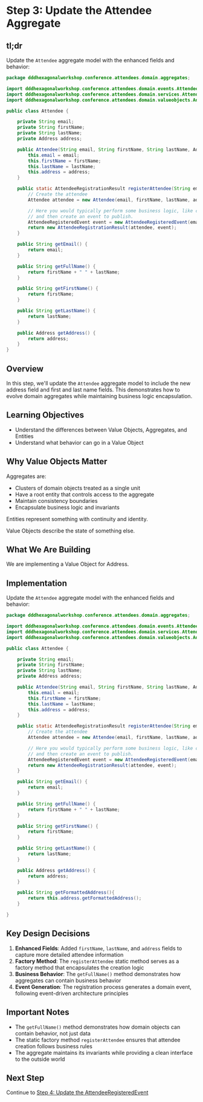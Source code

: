 # Step 3: Update the Attendee Aggregate

## tl;dr

Update the `Attendee` aggregate model with the enhanced fields and behavior:

```java
package dddhexagonalworkshop.conference.attendees.domain.aggregates;

import dddhexagonalworkshop.conference.attendees.domain.events.AttendeeRegisteredEvent;
import dddhexagonalworkshop.conference.attendees.domain.services.AttendeeRegistrationResult;
import dddhexagonalworkshop.conference.attendees.domain.valueobjects.Address;

public class Attendee {

    private String email;
    private String firstName;
    private String lastName;
    private Address address;

    public Attendee(String email, String firstName, String lastName, Address address) {
        this.email = email;
        this.firstName = firstName;
        this.lastName = lastName;
        this.address = address;
    }

    public static AttendeeRegistrationResult registerAttendee(String email, String firstName, String lastName, Address address) {
        // Create the attendee
        Attendee attendee = new Attendee(email, firstName, lastName, address);

        // Here you would typically perform some business logic, like checking if the attendee already exists
        // and then create an event to publish.
        AttendeeRegisteredEvent event = new AttendeeRegisteredEvent(email, attendee.getFullName());
        return new AttendeeRegistrationResult(attendee, event);
    }

    public String getEmail() {
        return email;
    }

    public String getFullName() {
        return firstName + " " + lastName;
    }

    public String getFirstName() {
        return firstName;
    }

    public String getLastName() {
        return lastName;
    }

    public Address getAddress() {
        return address;
    }
}
```


## Overview

In this step, we'll update the `Attendee` aggregate model to include the new address field and first and last name fields. This demonstrates how to evolve domain aggregates while maintaining business logic encapsulation.

## Learning Objectives

- Understand the differences between Value Objects, Aggregates, and Entities
- Understand what behavior can go in a Value Object

## Why Value Objects Matter

Aggregates are:

- Clusters of domain objects treated as a single unit
- Have a root entity that controls access to the aggregate
- Maintain consistency boundaries
- Encapsulate business logic and invariants

Entities represent something with continuity and identity.

Value Objects describe the state of something else.

## What We Are Building

We are implementing a Value Object for Address.  

## Implementation

Update the `Attendee` aggregate model with the enhanced fields and behavior:

```java
package dddhexagonalworkshop.conference.attendees.domain.aggregates;

import dddhexagonalworkshop.conference.attendees.domain.events.AttendeeRegisteredEvent;
import dddhexagonalworkshop.conference.attendees.domain.services.AttendeeRegistrationResult;
import dddhexagonalworkshop.conference.attendees.domain.valueobjects.Address;

public class Attendee {

    private String email;
    private String firstName;
    private String lastName;
    private Address address;

    public Attendee(String email, String firstName, String lastName, Address address) {
        this.email = email;
        this.firstName = firstName;
        this.lastName = lastName;
        this.address = address;
    }

    public static AttendeeRegistrationResult registerAttendee(String email, String firstName, String lastName, Address address) {
        // Create the attendee
        Attendee attendee = new Attendee(email, firstName, lastName, address);

        // Here you would typically perform some business logic, like checking if the attendee already exists
        // and then create an event to publish.
        AttendeeRegisteredEvent event = new AttendeeRegisteredEvent(email, attendee.getFullName());
        return new AttendeeRegistrationResult(attendee, event);
    }

    public String getEmail() {
        return email;
    }

    public String getFullName() {
        return firstName + " " + lastName;
    }

    public String getFirstName() {
        return firstName;
    }

    public String getLastName() {
        return lastName;
    }

    public Address getAddress() {
        return address;
    }

    public String getFormattedAddress(){
        return this.address.getFormattedAddress();
    }

}
```

## Key Design Decisions

1. **Enhanced Fields**: Added `firstName`, `lastName`, and `address` fields to capture more detailed attendee information
2. **Factory Method**: The `registerAttendee` static method serves as a factory method that encapsulates the creation logic
3. **Business Behavior**: The `getFullName()` method demonstrates how aggregates can contain business behavior
4. **Event Generation**: The registration process generates a domain event, following event-driven architecture principles


## Important Notes

- The `getFullName()` method demonstrates how domain objects can contain behavior, not just data
- The static factory method `registerAttendee` ensures that attendee creation follows business rules
- The aggregate maintains its invariants while providing a clean interface to the outside world

## Next Step

Continue to [Step 4: Update the AttendeeRegisteredEvent](04-Update-the-Event.md)
